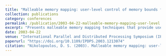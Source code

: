 ```yaml
---
title: "Malleable memory mapping: user-level control of memory bounds for effective program adaptation"
collection: publications
category: conferences
permalink: /publication/2003-04-22-malleable-memory-mapping-user-level
excerpt: "Presents malleable memory mapping techniques that provide user-level control of memory bounds to enable effective program adaptation in distributed computing environments."
date: 2003-04-22
venue: "International Parallel and Distributed Processing Symposium (IPDPS)"
paperurl: "https://doi.org/10.1109/IPDPS.2003.1213074"
citation: "Nikolopoulos, D. S. (2003). Malleable memory mapping: user-level control of memory bounds for effective program adaptation. In *Proceedings International Parallel and Distributed Processing Symposium (IPDPS 2003)*, 8 pp. https://doi.org/10.1109/IPDPS.2003.1213074"
---
```

